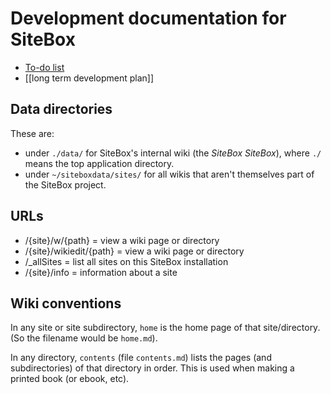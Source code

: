 # Development documentation for SiteBox

* [To-do list](todo)
* [[long term development plan]]

## Data directories

These are:

* under `./data/` for SiteBox's internal wiki (the *SiteBox SiteBox*), where `./` means the top application directory.
* under `~/siteboxdata/sites/` for all wikis that aren't themselves part of the SiteBox project.

## URLs

* /{site}/w/{path} = view a wiki page or directory
* /{site}/wikiedit/{path} = view a wiki page or directory
* /_allSites = list all sites on this SiteBox installation
* /{site}/info = information about a site

## Wiki conventions

In any site or site subdirectory, `home` is the home page of that site/directory. (So the filename would be `home.md`).

In any directory, `contents` (file `contents.md`) lists the pages (and subdirectories) of that directory in order. This is used when making a printed book (or ebook, etc). 
